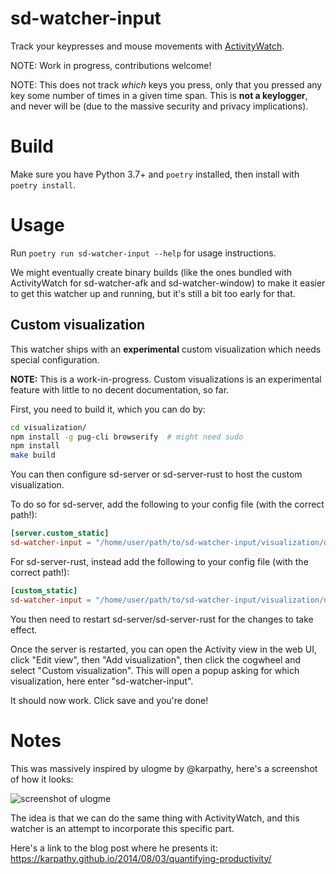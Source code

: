 sd-watcher-input
================

Track your keypresses and mouse movements with [ActivityWatch](https://activitywatch.net).

NOTE: Work in progress, contributions welcome!

NOTE: This does not track *which* keys you press, only that you pressed any key some number of times in a given time span. This is **not a keylogger**, and never will be (due to the massive security and privacy implications).


# Build

Make sure you have Python 3.7+ and `poetry` installed, then install with `poetry install`.


# Usage

Run `poetry run sd-watcher-input --help` for usage instructions.

We might eventually create binary builds (like the ones bundled with ActivityWatch for sd-watcher-afk and sd-watcher-window) to make it easier to get this watcher up and running, but it's still a bit too early for that.


## Custom visualization

This watcher ships with an **experimental** custom visualization which needs special configuration. 

**NOTE:** This is a work-in-progress. Custom visualizations is an experimental feature with little to no decent documentation, so far.

First, you need to build it, which you can do by:

```sh
cd visualization/
npm install -g pug-cli browserify  # might need sudo
npm install
make build
```

You can then configure sd-server or sd-server-rust to host the custom visualization.

To do so for sd-server, add the following to your config file (with the correct path!):

```toml
[server.custom_static]
sd-watcher-input = "/home/user/path/to/sd-watcher-input/visualization/dist"
```

For sd-server-rust, instead add the following to your config file (with the correct path!):

```toml
[custom_static]
sd-watcher-input = "/home/user/path/to/sd-watcher-input/visualization/dist"
```

You then need to restart sd-server/sd-server-rust for the changes to take effect.

Once the server is restarted, you can open the Activity view in the web UI, click "Edit view", then "Add visualization", then click the cogwheel and select "Custom visualization". This will open a popup asking for which visualization, here enter "sd-watcher-input".

It should now work. Click save and you're done!

# Notes

This was massively inspired by ulogme by @karpathy, here's a screenshot of how it looks:

![screenshot of ulogme](https://karpathy.github.io/assets/ulogme_sv2.jpeg)

The idea is that we can do the same thing with ActivityWatch, and this watcher is an attempt to incorporate this specific part.

Here's a link to the blog post where he presents it: https://karpathy.github.io/2014/08/03/quantifying-productivity/
